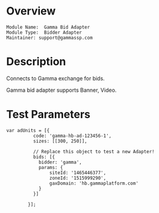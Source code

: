 # Overview

```
Module Name:  Gamma Bid Adapter
Module Type:  Bidder Adapter
Maintainer: support@gammassp.com
```

# Description

Connects to Gamma exchange for bids.

Gamma bid adapter supports Banner, Video.

# Test Parameters
```
var adUnits = [{
          code: 'gamma-hb-ad-123456-1',
          sizes: [[300, 250]],
  
          // Replace this object to test a new Adapter!
          bids: [{
			bidder: 'gamma',
            params: {
				siteId: '1465446377',
				zoneId: '1515999290',
				gaxDomain: 'hb.gammaplatform.com'
            }
          }]
  
        }];
```
